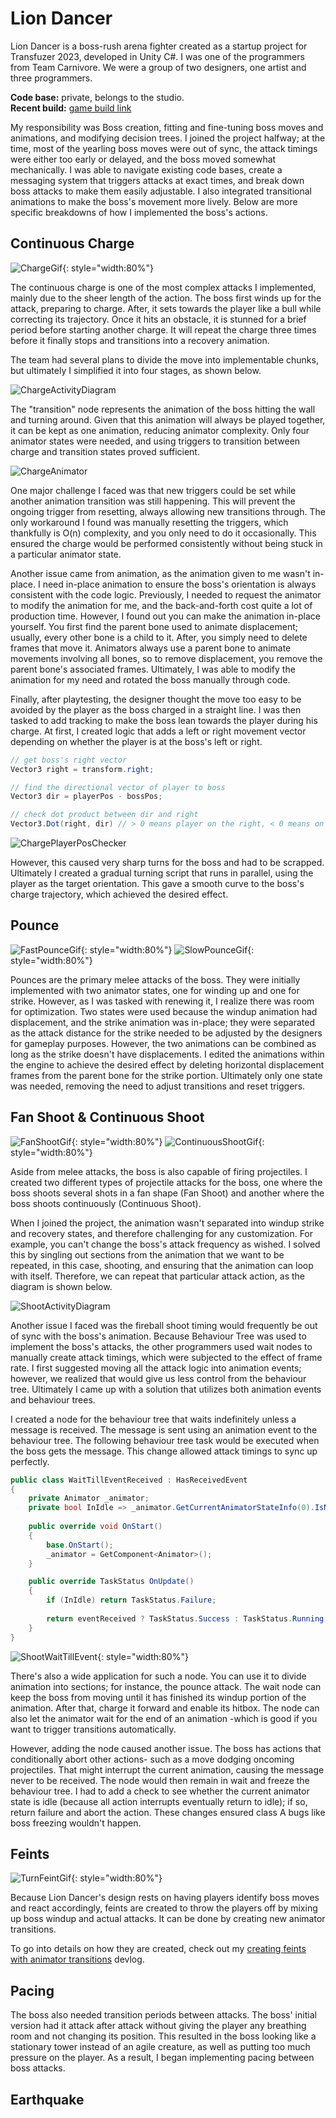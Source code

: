 # Lion Dancer

Lion Dancer is a boss-rush arena fighter created as a startup project for Transfuzer 2023, developed in Unity C#. I was one of the programmers from Team Carnivore. We were a group of two designers, one artist and three programmers. 

**Code base:** private, belongs to the studio.<br />
**Recent build:** [game build link](https://drive.google.com/file/d/1Siw_MZHfxmzT_oI7Gypt6daOoDTPeoxD/view?usp=sharing)

My responsibility was Boss creation, fitting and fine-tuning boss moves and animations, and modifying decision trees. I joined the project halfway; at the time, most of the yearling boss moves were out of sync, the attack timings were either too early or delayed, and the boss moved somewhat mechanically. I was able to navigate existing code bases, create a messaging system that triggers attacks at exact times, and break down boss attacks to make them easily adjustable. I also integrated transitional animations to make the boss's movement more lively. Below are more specific breakdowns of how I implemented the boss's actions.

## Continuous Charge

![ChargeGif](../img/liondancer/LionDancer_Charge.gif){: style="width:80%"}

The continuous charge is one of the most complex attacks I implemented, mainly due to the sheer length of the action. The boss first winds up for the attack, preparing to charge. After, it sets towards the player like a bull while correcting its trajectory. Once it hits an obstacle, it is stunned for a brief period before starting another charge. It will repeat the charge three times before it finally stops and transitions into a recovery animation.

The team had several plans to divide the move into implementable chunks, but ultimately I simplified it into four stages, as shown below. 

![ChargeActivityDiagram](../img/liondancer/Charge_ActivityDiagram.png)

The "transition" node represents the animation of the boss hitting the wall and turning around. Given that this animation will always be played together, it can be kept as one animation, reducing animator complexity. Only four animator states were needed, and using triggers to transition between charge and transition states proved sufficient. 

![ChargeAnimator](../img/liondancer/Charge_Animator.png)

One major challenge I faced was that new triggers could be set while another animation transition was still happening. This will prevent the ongoing trigger from resetting, always allowing new transitions through. The only workaround I found was manually resetting the triggers, which thankfully is O(n) complexity, and you only need to do it occasionally. This ensured the charge would be performed consistently without being stuck in a particular animator state. 

Another issue came from animation, as the animation given to me wasn't in-place. I need in-place animation to ensure the boss's orientation is always consistent with the code logic. Previously, I needed to request the animator to modify the animation for me, and the back-and-forth cost quite a lot of production time. However, I found out you can make the animation in-place yourself. You first find the parent bone used to animate displacement; usually, every other bone is a child to it. After, you simply need to delete frames that move it. Animators always use a parent bone to animate movements involving all bones, so to remove displacement, you remove the parent bone's associated frames. Ultimately, I was able to modify the animation for my need and rotated the boss manually through code. 

Finally, after playtesting, the designer thought the move too easy to be avoided by the player as the boss charged in a straight line. I was then tasked to add tracking to make the boss lean towards the player during his charge. At first, I created logic that adds a left or right movement vector depending on whether the player is at the boss's left or right. 

``` c# linenums="1"
// get boss's right vector
Vector3 right = transform.right;

// find the directional vector of player to boss
Vector3 dir = playerPos - bossPos;

// check dot product between dir and right
Vector3.Dot(right, dir) // > 0 means player on the right, < 0 means on the left.
```
![ChargePlayerPosChecker](../img/liondancer/Charge_PlayerPosChecker.png)

However, this caused very sharp turns for the boss and had to be scrapped. Ultimately I created a gradual turning script that runs in parallel, using the player as the target orientation. This gave a smooth curve to the boss's charge trajectory, which achieved the desired effect. 

## Pounce 

![FastPounceGif](../img/liondancer/LionDancer_FastPounce.gif){: style="width:80%"}
![SlowPounceGif](../img/liondancer/LionDancer_SlowPounce.gif){: style="width:80%"}

Pounces are the primary melee attacks of the boss. They were initially implemented with two animator states, one for winding up and one for strike. However, as I was tasked with renewing it, I realize there was room for optimization. Two states were used because the windup animation had displacement, and the strike animation was in-place; they were separated as the attack distance for the strike needed to be adjusted by the designers for gameplay purposes. However, the two animations can be combined as long as the strike doesn't have displacements. I edited the animations within the engine to achieve the desired effect by deleting horizontal displacement frames from the parent bone for the strike portion. Ultimately only one state was needed, removing the need to adjust transitions and reset triggers. 

## Fan Shoot & Continuous Shoot

![FanShootGif](../img/liondancer/LionDancer_FanShoot.gif){: style="width:80%"}
![ContinuousShootGif](../img/liondancer/LionDancer_ContinuousShoot.gif){: style="width:80%"}

Aside from melee attacks, the boss is also capable of firing projectiles. I created two different types of projectile attacks for the boss, one where the boss shoots several shots in a fan shape (Fan Shoot) and another where the boss shoots continuously (Continuous Shoot).

When I joined the project, the animation wasn't separated into windup strike and recovery states, and therefore challenging for any customization. For example, you can't change the boss's attack frequency as wished. I solved this by singling out sections from the animation that we want to be repeated, in this case, shooting, and ensuring that the animation can loop with itself. Therefore, we can repeat that particular attack action, as the diagram is shown below. 

![ShootActivityDiagram](../img/liondancer/Shoot_ActivityDiagram.png)

Another issue I faced was the fireball shoot timing would frequently be out of sync with the boss's animation. Because Behaviour Tree was used to implement the boss's attacks, the other programmers used wait nodes to manually create attack timings, which were subjected to the effect of frame rate. I first suggested moving all the attack logic into animation events; however, we realized that would give us less control from the behaviour tree. Ultimately I came up with a solution that utilizes both animation events and behaviour trees. 

I created a node for the behaviour tree that waits indefinitely unless a message is received. The message is sent using an animation event to the behaviour tree. The following behaviour tree task would be executed when the boss gets the message. This change allowed attack timings to sync up perfectly. 

``` C# linenums="1"
public class WaitTillEventReceived : HasReceivedEvent
{
    private Animator _animator;
    private bool InIdle => _animator.GetCurrentAnimatorStateInfo(0).IsName("Idle"); 
    
    public override void OnStart()
    {
        base.OnStart();
        _animator = GetComponent<Animator>();
    }

    public override TaskStatus OnUpdate()
    {
        if (InIdle) return TaskStatus.Failure;
        
        return eventReceived ? TaskStatus.Success : TaskStatus.Running;
    }
}
```

![ShootWaitTillEvent](../img/liondancer/Shoot_WaitTillEvent.png){: style="width:80%"}

There's also a wide application for such a node. You can use it to divide animation into sections; for instance, the pounce attack. The wait node can keep the boss from moving until it has finished its windup portion of the animation. After that, charge it forward and enable its hitbox. The node can also let the animator wait for the end of an animation -which is good if you want to trigger transitions automatically. 

However, adding the node caused another issue. The boss has actions that conditionally abort other actions- such as a move dodging oncoming projectiles. That might interrupt the current animation, causing the message never to be received. The node would then remain in wait and freeze the behaviour tree. I had to add a check to see whether the current animator state is idle (because all action interrupts eventually return to idle); if so, return failure and abort the action. These changes ensured class A bugs like boss freezing wouldn't happen. 

## Feints

![TurnFeintGif](../img/liondancer/Feint_TurnFeint.gif){: style="width:80%"}

Because Lion Dancer's design rests on having players identify boss moves and react accordingly, feints are created to throw the players off by mixing up boss windup and actual attacks. It can be done by creating new animator transitions. 

To go into details on how they are created, check out my [creating feints with animator transitions](../devlogs/creatingfeints.md) devlog. 

## Pacing

The boss also needed transition periods between attacks. The boss' initial version had it attack after attack without giving the player any breathing room and not changing its position. This resulted in the boss looking like a stationary tower instead of an agile creature, as well as putting too much pressure on the player. As a result, I began implementing pacing between boss attacks. 

## Earthquake

